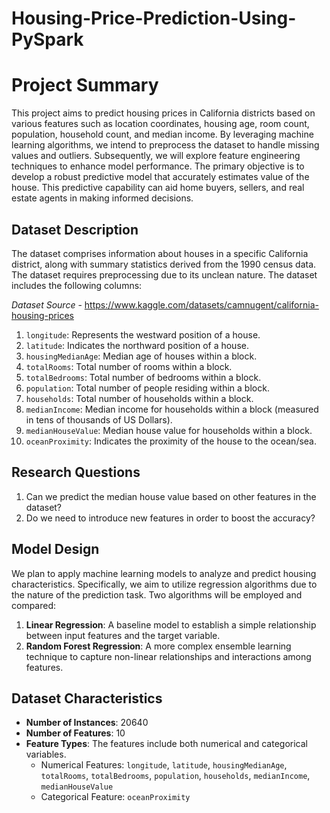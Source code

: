 # Housing-Price-Prediction-Using-PySpark

# Project Summary
This project aims to predict housing prices in California districts based on various features such as location coordinates, housing age, room count, population, household count, and median income. By leveraging machine learning algorithms, we intend to preprocess the dataset to handle missing values and outliers. Subsequently, we will explore feature engineering techniques to enhance model performance. The primary objective is to develop a robust predictive model that accurately estimates value of the house. This predictive capability can aid home buyers, sellers, and real estate agents in making informed decisions.

## Dataset Description
The dataset comprises information about houses in a specific California district, along with summary statistics derived from the 1990 census data. The dataset requires preprocessing due to its unclean nature. The dataset includes the following columns:

*Dataset Source* - https://www.kaggle.com/datasets/camnugent/california-housing-prices

1. `longitude`: Represents the westward position of a house.
2. `latitude`: Indicates the northward position of a house.
3. `housingMedianAge`: Median age of houses within a block.
4. `totalRooms`: Total number of rooms within a block.
5. `totalBedrooms`: Total number of bedrooms within a block.
6. `population`: Total number of people residing within a block.
7. `households`: Total number of households within a block.
8. `medianIncome`: Median income for households within a block (measured in tens of thousands of US Dollars).
9. `medianHouseValue`: Median house value for households within a block.
10. `oceanProximity`: Indicates the proximity of the house to the ocean/sea.

## Research Questions
1. Can we predict the median house value based on other features in the dataset?
2. Do we need to introduce new features in order to boost the accuracy?
## Model Design
We plan to apply machine learning models to analyze and predict housing characteristics. Specifically, we aim to utilize regression algorithms due to the nature of the prediction task. Two algorithms will be employed and compared:

1. **Linear Regression**: A baseline model to establish a simple relationship between input features and the target variable.
2. **Random Forest Regression**: A more complex ensemble learning technique to capture non-linear relationships and interactions among features.

## Dataset Characteristics
- **Number of Instances**: 20640
- **Number of Features**: 10
- **Feature Types**: The features include both numerical and categorical variables.
    - Numerical Features: `longitude`, `latitude`, `housingMedianAge`, `totalRooms`, `totalBedrooms`, `population`, `households`, `medianIncome`, `medianHouseValue`
    - Categorical Feature: `oceanProximity`
